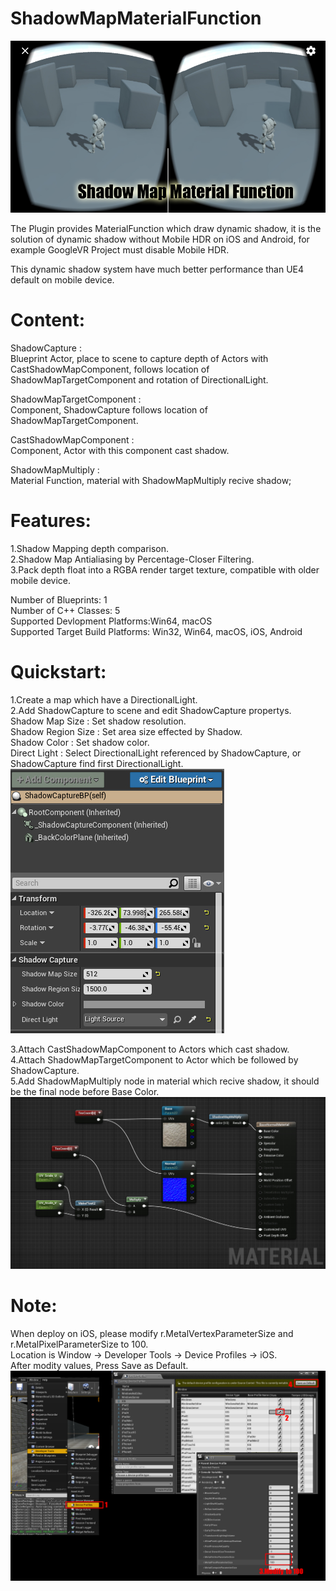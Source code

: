 # ShadowMapMaterialFunction
![image](https://github.com/quickzero/ShadowMapMaterialFunctionExample/blob/master/Featured%20Image_01.jpg)

The Plugin provides MaterialFunction which draw dynamic shadow, it is the solution of dynamic shadow without Mobile HDR on iOS and Android, for example GoogleVR Project must disable Mobile HDR.

This dynamic shadow system have much better performance than UE4 default on mobile device.

# Content:
ShadowCapture :<br>
Blueprint Actor, place to scene to capture depth of Actors with CastShadowMapComponent, follows location of ShadowMapTargetComponent and rotation of DirectionalLight.

ShadowMapTargetComponent :<br>
Component, ShadowCapture follows location of ShadowMapTargetComponent.

CastShadowMapComponent :<br>
Component, Actor with this component cast shadow.

ShadowMapMultiply :<br>
Material Function, material with ShadowMapMultiply recive shadow;

# Features:
1.Shadow Mapping depth comparison.<br>
2.Shadow Map Antialiasing by Percentage-Closer Filtering.<br>
3.Pack depth float into a RGBA render target texture, compatible with older mobile device.<br>

Number of Blueprints: 1<br>
Number of C++ Classes: 5<br>
Supported Devlopment Platforms:Win64, macOS<br>
Supported Target Build Platforms: Win32, Win64, macOS, iOS, Android<br>

# Quickstart:
1.Create a map which have a DirectionalLight.<br>
2.Add ShadowCapture to scene and edit ShadowCapture propertys.<br>
	Shadow Map Size : Set shadow resolution.<br>
	Shadow Region Size : Set area size effected by Shadow.<br>
	Shadow Color : Set shadow color.<br>
	Direct Light : Select DirectionalLight referenced by ShadowCapture, or ShadowCapture find first DirectionalLight.<br>
![image](https://github.com/quickzero/ShadowMapMaterialFunctionExample/blob/master/ShadowCaptureParameter.jpg)

3.Attach CastShadowMapComponent to Actors which cast shadow.<br>
4.Attach ShadowMapTargetComponent to Actor which be followed by ShadowCapture.<br>
5.Add ShadowMapMultiply node in material which recive shadow, it should be the final node before Base Color.<br>
![image](https://github.com/quickzero/ShadowMapMaterialFunctionExample/blob/master/MaterialEditor.jpg)

# Note:
When deploy on iOS, please modify r.MetalVertexParameterSize and r.MetalPixelParameterSize to 100.<br>
Location is Window -> Developer Tools -> Device Profiles -> iOS.<br>
After modity values, Press Save as Default.<br>
![image](https://github.com/quickzero/ShadowMapMaterialFunctionExample/blob/master/Note_01.jpg)


